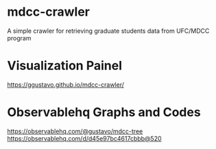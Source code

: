 # mdcc-crawler
A simple crawler for retrieving graduate students data from UFC/MDCC program

# Visualization Painel 
https://ggustavo.github.io/mdcc-crawler/

# Observablehq Graphs and Codes
https://observablehq.com/@gustavo/mdcc-tree
https://observablehq.com/d/d45e97bc4617cbbb@520
